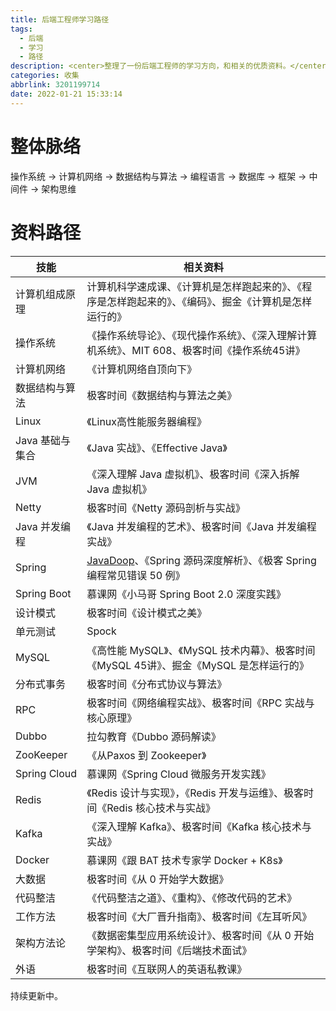 ```yaml
---
title: 后端工程师学习路径
tags:
  - 后端
  - 学习
  - 路径
description: <center>整理了一份后端工程师的学习方向，和相关的优质资料。</center>
categories: 收集
abbrlink: 3201199714
date: 2022-01-21 15:33:14
---
```


# 整体脉络

 操作系统 → 计算机网络 → 数据结构与算法 → 编程语言 → 数据库 → 框架 → 中间件 → 架构思维

# 资料路径

| 技能            | 相关资料                                                     |
| --------------- | ------------------------------------------------------------ |
| 计算机组成原理  | 计算机科学速成课、《计算机是怎样跑起来的》、《程序是怎样跑起来的》、《编码》、掘金《计算机是怎样运行的》 |
| 操作系统        | 《操作系统导论》、《现代操作系统》、《深入理解计算机系统》、MIT 608、极客时间《操作系统45讲》 |
| 计算机网络      | 《计算机网络自顶向下》                                       |
| 数据结构与算法  | 极客时间《数据结构与算法之美》                               |
| Linux           | 《Linux高性能服务器编程》                                    |
| Java 基础与集合 | 《Java 实战》、《Effective Java》                            |
| JVM             | 《深入理解 Java 虚拟机》、极客时间《深入拆解 Java 虚拟机》   |
| Netty           | 极客时间《Netty 源码剖析与实战》                             |
| Java 并发编程   | 《Java 并发编程的艺术》、极客时间《Java 并发编程实战》       |
| Spring          | [JavaDoop](https://javadoop.com/)、《Spring 源码深度解析》、《极客 Spring 编程常见错误 50 例》 |
| Spring Boot     | 慕课网《小马哥 Spring Boot 2.0 深度实践》                    |
| 设计模式        | 极客时间《设计模式之美》                                     |
| 单元测试        | Spock                                                        |
| MySQL           | 《高性能 MySQL》、《MySQL 技术内幕》、极客时间《MySQL 45讲》、掘金《MySQL 是怎样运行的》 |
| 分布式事务      | 极客时间《分布式协议与算法》                                 |
| RPC             | 极客时间《网络编程实战》、极客时间《RPC 实战与核心原理》     |
| Dubbo           | 拉勾教育《Dubbo 源码解读》                                   |
| ZooKeeper       | 《从Paxos 到 Zookeeper》                                     |
| Spring Cloud    | 慕课网《Spring Cloud 微服务开发实践》                        |
| Redis           | 《Redis 设计与实现》，《Redis 开发与运维》、极客时间《Redis 核心技术与实战》 |
| Kafka           | 《深入理解 Kafka》、极客时间《Kafka 核心技术与实战》         |
| Docker          | 慕课网《跟 BAT 技术专家学 Docker + K8s》                     |
| 大数据          | 极客时间《从 0 开始学大数据》                                |
| 代码整洁        | 《代码整洁之道》、《重构》、《修改代码的艺术》               |
| 工作方法        | 极客时间《大厂晋升指南》、极客时间《左耳听风》               |
| 架构方法论      | 《数据密集型应用系统设计》、极客时间《从 0 开始学架构》、极客时间《后端技术面试》 |
| 外语            | 极客时间《互联网人的英语私教课》                             |





持续更新中。
